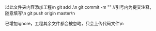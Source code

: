 以此文件夹内容添加工程\n
git add .\n
git commit -m ""  //引号内为提交注释，随意填写\n
git push origin master\n

已增加ignore，工程其余文件都会被忽略，只会上传代码文件\n
